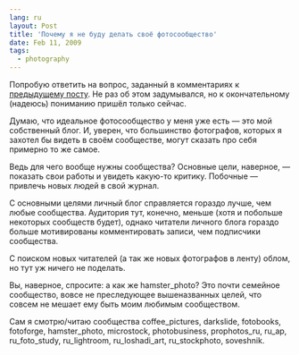 ```yaml
---
lang: ru
layout: Post
title: 'Почему я не буду делать своё фотосообщество'
date: Feb 11, 2009
tags:
  - photography
---
```


Попробую ответить на вопрос, заданный в комментариях к [предыдущему посту](http://birdwatcher.ru/blog/3154 "Про фотосообщества в ЖЖ"). Не раз об этом задумывался, но к окончательному (надеюсь) пониманию пришёл только сейчас.

<!--more-->

Думаю, что идеальное фотосообщество у меня уже есть — это мой собственный блог. И, уверен, что большинство фотографов, которых я захотел бы видеть в своём сообществе, могут сказать про себя примерно то же самое.

Ведь для чего вообще нужны сообщества? Основные цели, наверное, — показать свои работы и увидеть какую-то критику. Побочные — привлечь новых людей в свой журнал.

С основными целями личный блог справляется гораздо лучше, чем любые сообщества. Аудитория тут, конечно, меньше (хотя и побольше некоторых сообществ будет), однако читатели личного блога гораздо больше мотивированы комментировать записи, чем подписчики сообщества.

С поиском новых читателей (а так же новых фотографов в ленту) облом, но тут уж ничего не поделать.

Вы, наверное, спросите: а как же hamster_photo? Это почти семейное сообщество, вовсе не преследующее вышеназванных целей, что совсем не мешает ему быть моим любимым сообществом.

Сам я смотрю/читаю сообщества coffee_pictures, darkslide, fotobooks, fotoforge, hamster_photo, microstock, photobusiness, prophotos_ru, ru_ap, ru_foto_study, ru_lightroom, ru_loshadi_art, ru_stockphoto, soveshnik.
